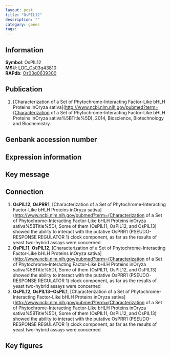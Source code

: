 ```yaml
---
layout: post
title: "OsPIL12"
description: ""
category: genes
tags: 
---
```


## Information
__Symbol__: OsPIL12  
__MSU__: [LOC_Os03g43810](http://rice.plantbiology.msu.edu/cgi-bin/ORF_infopage.cgi?orf=LOC_Os03g43810)  
__RAPdb__: [Os03g0639300](http://rapdb.dna.affrc.go.jp/viewer/gbrowse_details/irgsp1?name=Os03g0639300)  

## Publication
1. [Characterization of a Set of Phytochrome-Interacting Factor-Like bHLH Proteins inOryza sativa](http://www.ncbi.nlm.nih.gov/pubmed?term=(Characterization of a Set of Phytochrome-Interacting Factor-Like bHLH Proteins inOryza sativa%5BTitle%5D), 2014, Bioscience, Biotechnology and Biochemistry.

## Genbank accession number

## Expression information

## Key message

## Connection
1. __OsPIL12__, __OsPRR1__, [Characterization of a Set of Phytochrome-Interacting Factor-Like bHLH Proteins inOryza sativa](http://www.ncbi.nlm.nih.gov/pubmed?term=(Characterization of a Set of Phytochrome-Interacting Factor-Like bHLH Proteins inOryza sativa%5BTitle%5D),  Some of them (OsPIL11, OsPIL12, and OsPIL13) showed the ability to interact with the putative OsPRR1 (PSEUDO-RESPONSE REGULATOR 1) clock component, as far as the results of yeast two-hybrid assays were concerned
2. __OsPIL11__, __OsPIL12__, [Characterization of a Set of Phytochrome-Interacting Factor-Like bHLH Proteins inOryza sativa](http://www.ncbi.nlm.nih.gov/pubmed?term=(Characterization of a Set of Phytochrome-Interacting Factor-Like bHLH Proteins inOryza sativa%5BTitle%5D),  Some of them (OsPIL11, OsPIL12, and OsPIL13) showed the ability to interact with the putative OsPRR1 (PSEUDO-RESPONSE REGULATOR 1) clock component, as far as the results of yeast two-hybrid assays were concerned
3. __OsPIL12__, __OsPIL13~OsPIL1__, [Characterization of a Set of Phytochrome-Interacting Factor-Like bHLH Proteins inOryza sativa](http://www.ncbi.nlm.nih.gov/pubmed?term=(Characterization of a Set of Phytochrome-Interacting Factor-Like bHLH Proteins inOryza sativa%5BTitle%5D),  Some of them (OsPIL11, OsPIL12, and OsPIL13) showed the ability to interact with the putative OsPRR1 (PSEUDO-RESPONSE REGULATOR 1) clock component, as far as the results of yeast two-hybrid assays were concerned

## Key figures


